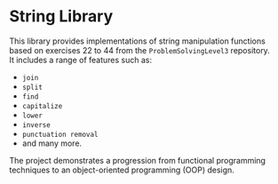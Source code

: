 # String Library

This library provides implementations of string manipulation functions based on exercises 22 to 44 from the `ProblemSolvingLevel3` repository.  
It includes a range of features such as:

- `join`
- `split`
- `find`
- `capitalize`
- `lower`
- `inverse`
- `punctuation removal`  
- and many more.

The project demonstrates a progression from functional programming techniques to an object-oriented programming (OOP) design.
